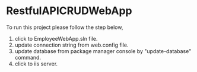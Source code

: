 ﻿# RestfulAPICRUDWebApp

To run this project please follow the step below,

1. click to EmployeeWebApp.sln file.
2. update connection string from web.config file.
3. update database from package manager console by "update-database" command.
4. click to iis server.
